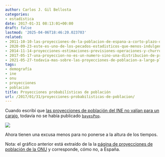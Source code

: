 ```yaml
---
author: Carlos J. Gil Bellosta
categories:
- estadística
date: 2017-01-31 08:13:01+00:00
draft: false
lastmod: '2025-04-06T18:46:20.023703'
related:
- 2011-10-10-las-proyecciones-de-la-poblacion-de-espana-a-corto-plazo-del-ine-no-valen-para-un-carajo.md
- 2020-09-23-este-es-uno-de-los-pecados-estadisticos-que-menos-indulgencia-suscita.md
- 2014-11-14-proyecciones-estimaciones-previsiones-operaciones-y-churros.md
- 2017-05-17-una-proyeccion-no-es-un-numero-sino-una-distribucion-de-probabilidad.md
- 2021-05-27-todavia-mas-sobre-las-proyecciones-de-poblacion-a-largo-plazo-del-ine.md
tags:
- demografía
- ine
- onu
- proyecciones
- población
title: Proyecciones probabilísticas de población
url: /2017/01/31/proyecciones-probabilisticas-de-poblacion/
---
```


Cuando escribí que [las proyecciones de población del INE no valían para un carajo](https://www.datanalytics.com/2011/10/10/las-proyecciones-de-la-poblacion-de-espana-a-corto-plazo-del-ine-no-valen-para-un-carajo/), todavía no se había publicado [`bayesPop`](https://www.jstatsoft.org/article/view/v075i05).

![](/wp-uploads/2017/01/spanish_population.png#center)

Ahora tienen una excusa menos para no ponerse a la altura de los tiempos.

Nota: el gráfico anterior está extraído de la la [página de proyecciones de población de la ONU](https://esa.un.org/unpd/wpp/Graphs/DemographicProfiles/) y corresponde, cómo no, a España.